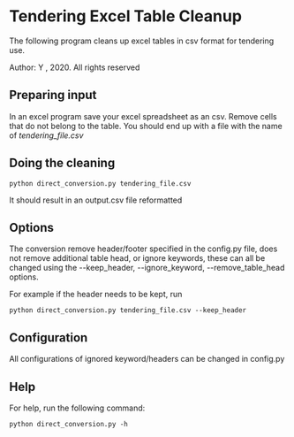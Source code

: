 # Tendering Excel Table Cleanup
The following program cleans up excel tables in csv format for tendering use.

Author: Y , 2020. All rights reserved

## Preparing input

In an excel program save your excel spreadsheet as an csv. Remove cells that do not belong to the table. 
You should end up with a file with the name of _tendering_file.csv_

## Doing the cleaning 

```
python direct_conversion.py tendering_file.csv
```

It should result in an output.csv file reformatted


## Options

The conversion remove header/footer specified in the config.py file, does not remove additional table head, or ignore keywords, these can all be changed using the --keep_header, --ignore_keyword, --remove_table_head options.

For example if the header needs to be kept, run 

```
python direct_conversion.py tendering_file.csv --keep_header
```

## Configuration
All configurations of ignored keyword/headers can be changed in config.py


## Help

For help, run the following command:
```
python direct_conversion.py -h
```


